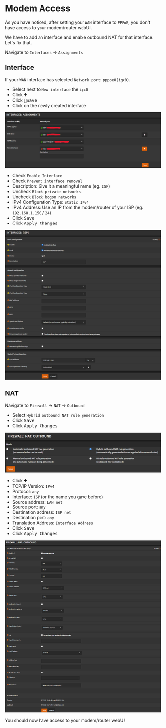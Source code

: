 # Modem Access

As you have noticed, after setting your `WAN` interface to `PPPoE`, you don't have access to your modem/router webUI.

We have to add an interface and enable outbound NAT for that interface.
Let's fix that.

Navigate to `Interfaces` -> `Assignments`

## Interface

If your `WAN` interface has selected `Network port`: `pppoe0(igc0)`.

- Select next to `New interface` the `igc0`
- Click <kbd>➕</kbd>
- Click <kbd>💾Save</kbd>
- Click on the newly created interface

![modem-interface-create](img/modem-interface-create.png)

- Check `Enable Interface`
- Check `Prevent interface removal`
- Description: Give it a meaningful name (eg. `ISP`)
- Uncheck `Block private networks`
- Uncheck `Block bogon networks`
- IPv4 Configuration Type: `Static IPv4`
- IPv4 Address: Use an IP from the modem/router of your ISP (eg. `192.168.1.150` / `24`)
- Click <kbd>Save</kbd>
- Click <kbd>Apply Changes</kbd>

![modem-interface-config](img/modem-interface-config.png)

## NAT

Navigate to `Firewall` -> `NAT` -> `Outbound`

- Select `Hybrid outbound NAT rule generation`
- Click <kbd>Save</kbd>
- Click <kbd>Apply Changes</kbd>

![nat-outbound-hybrid](img/nat-outbout-hybrid.png)

- Click <kbd>➕</kbd>
- TCP/IP Version: `IPv4`
- Protocol: `any`
- Interface: `ISP` (or the name you gave before)
- Source address: `LAN net`
- Source port: `any`
- Destination address: `ISP net`
- Destination port: `any`
- Translation Address: `Interface Address`
- Click <kbd>Save</kbd>
- Click <kbd>Apply Changes</kbd>

![modem-nat-outbound-config](img/modem-nat-outbound-config.png)

You should now have access to your modem/router webUI!
